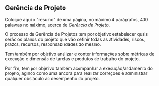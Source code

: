 ## Gerência de Projeto

Coloque aqui o "resumo" de uma página, no máximo 4 parágrafos,
400 palavras no máximo, acerca de _Gerência de Projeto_.

O processo de Gerência de Projetos tem por objetivo estabelecer quais serão os planos do projeto que vão definir todas as atividades, riscos, prazos, recursos, responsabilidades do mesmo.

Tem também por objetivo analizar e conter informações sobre métricas de execução e dimensão de tarefas e produtos de trabalho do projeto.

Por fim, tem por objetivo também acompanhar a execução/andamento do projeto, agindo como uma âncora para realizar correções e administrar qualquer obstáculo ao desempenho do projeto.
